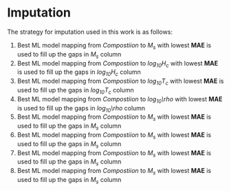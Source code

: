 # Imputation

The strategy for imputation used in this work is as follows:
1. Best ML model mapping from *Compostiion* to *M<sub>s</sub>* with lowest **MAE** is used to fill up the gaps in *M<sub>s</sub>* column
2. Best ML model mapping from *Compostiion* to *log<sub>10</sub>H<sub>c</sub>* with lowest **MAE** is used to fill up the gaps in *log<sub>10</sub>H<sub>c</sub>* column
3. Best ML model mapping from *Compostiion* to *log<sub>10</sub>T<sub>c</sub>* with lowest **MAE** is used to fill up the gaps in *log<sub>10</sub>T<sub>c</sub>* column
4. Best ML model mapping from *Compostiion* to *log<sub>10</sub>\rho* with lowest **MAE** is used to fill up the gaps in *log<sub>10</sub>\rho* column
5. Best ML model mapping from *Compostiion* to *M<sub>s</sub>* with lowest **MAE** is used to fill up the gaps in *M<sub>s</sub>* column
6. Best ML model mapping from *Compostiion* to *M<sub>s</sub>* with lowest **MAE** is used to fill up the gaps in *M<sub>s</sub>* column
7. Best ML model mapping from *Compostiion* to *M<sub>s</sub>* with lowest **MAE** is used to fill up the gaps in *M<sub>s</sub>* column
8. Best ML model mapping from *Compostiion* to *M<sub>s</sub>* with lowest **MAE** is used to fill up the gaps in *M<sub>s</sub>* column
